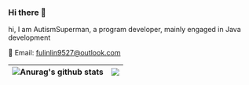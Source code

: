 ### Hi there 👋

hi, I am AutismSuperman, a program developer, mainly engaged in Java development

📧 Email: fulinlin9527@outlook.com

| <img align="center" src="https://github-readme-stats.vercel.app/api?username=AutismSuperman&show_icons=true&include_all_commits=true&theme=buefy&hide_border=true" alt="Anurag's github stats" />| <img align="center" src="https://github-readme-stats.vercel.app/api/top-langs/?username=AutismSuperman&layout=compact&theme=buefy&hide_border=true" /> |
| ------------- | ------------- |


<!--
**AutismSuperman/AutismSuperman** is a ✨ _special_ ✨ repository because its `README.md` (this file) appears on your GitHub profile.

Here are some ideas to get you started:

- 🔭 I’m currently working on ...
- 🌱 I’m currently learning ...
- 👯 I’m looking to collaborate on ...
- 🤔 I’m looking for help with ...
- 💬 Ask me about ...
- 📫 How to reach me: ...
- 😄 Pronouns: ...
- ⚡ Fun fact: ...
-->
